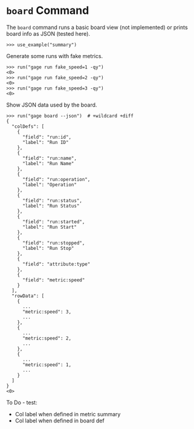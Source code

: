 # `board` Command

The `board` command runs a basic board view (not implemented) or prints
board info as JSON (tested here).

    >>> use_example("summary")

Generate some runs with fake metrics.

    >>> run("gage run fake_speed=1 -qy")
    <0>
    >>> run("gage run fake_speed=2 -qy")
    <0>
    >>> run("gage run fake_speed=3 -qy")
    <0>

Show JSON data used by the board.

    >>> run("gage board --json")  # +wildcard +diff
    {
      "colDefs": [
        {
          "field": "run:id",
          "label": "Run ID"
        },
        {
          "field": "run:name",
          "label": "Run Name"
        },
        {
          "field": "run:operation",
          "label": "Operation"
        },
        {
          "field": "run:status",
          "label": "Run Status"
        },
        {
          "field": "run:started",
          "label": "Run Start"
        },
        {
          "field": "run:stopped",
          "label": "Run Stop"
        },
        {
          "field": "attribute:type"
        },
        {
          "field": "metric:speed"
        }
      ],
      "rowData": [
        {
          ...
          "metric:speed": 3,
          ...
        },
        {
          ...
          "metric:speed": 2,
          ...
        },
        {
          ...
          "metric:speed": 1,
          ...
        }
      ]
    }
    <0>

To Do - test:

- Col label when defined in metric summary
- Col label when defined in board def
